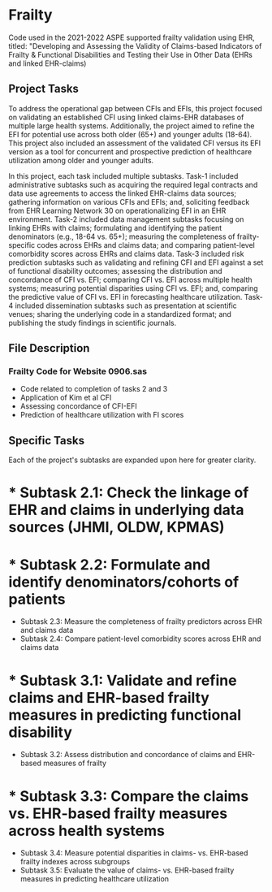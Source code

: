 # Frailty
Code used in the 2021-2022 ASPE supported frailty validation using EHR, titled: "Developing and Assessing the Validity of Claims-based Indicators of Frailty & Functional Disabilities and Testing their Use in Other Data (EHRs and linked EHR-claims)

## Project Tasks

To address the operational gap between CFIs and EFIs, this project focused on validating an established CFI using linked claims-EHR databases of multiple large health systems. Additionally, the project aimed to refine the EFI for potential use across both older (65+) and younger adults (18-64). This project also included an assessment of the validated CFI versus its EFI version as a tool for concurrent and prospective prediction of healthcare utilization among older and younger adults. 

In this project, each task included multiple subtasks. Task-1 included administrative subtasks such as acquiring the required legal contracts and data use agreements to access the linked EHR-claims data sources; gathering information on various CFIs and EFIs; and, soliciting feedback from EHR Learning Network 30 on operationalizing EFI in an EHR environment. Task-2 included data management subtasks focusing on linking EHRs with claims; formulating and identifying the patient denominators (e.g., 18-64 vs. 65+); measuring the completeness of frailty-specific codes across EHRs and claims data; and comparing patient-level comorbidity scores across EHRs and claims data. Task-3 included risk prediction subtasks such as validating and refining CFI and EFI against a set of functional disability outcomes; assessing the distribution and concordance of CFI vs. EFI; comparing CFI vs. EFI across multiple health systems; measuring potential disparities using CFI vs. EFI; and, comparing the predictive value of CFI vs. EFI in forecasting healthcare utilization. Task-4 included dissemination subtasks such as presentation at scientific venues; sharing the underlying code in a standardized format; and publishing the study findings in scientific journals. 

## File Description

### Frailty Code for Website 0906.sas
 * Code related to completion of tasks 2 and 3
 * Application of Kim et al CFI
 * Assessing concordance of CFI-EFI
 * Prediction of healthcare utilization with FI scores

## Specific Tasks
Each of the project's subtasks are expanded upon here for greater clarity.
# * Subtask 2.1: Check the linkage of EHR and claims in underlying data sources (JHMI, OLDW, KPMAS)
# * Subtask 2.2: Formulate and identify denominators/cohorts of patients
 * Subtask 2.3: Measure the completeness of frailty predictors across EHR and claims data
 * Subtask 2.4: Compare patient-level comorbidity scores across EHR and claims data
# * Subtask 3.1: Validate and refine claims and EHR-based frailty measures in predicting functional disability
 * Subtask 3.2: Assess distribution and concordance of claims and EHR-based measures of frailty
# * Subtask 3.3: Compare the claims vs. EHR-based frailty measures across health systems
 * Subtask 3.4: Measure potential disparities in claims- vs. EHR-based frailty indexes across subgroups
 * Subtask 3.5: Evaluate the value of claims- vs. EHR-based frailty measures in predicting healthcare utilization

